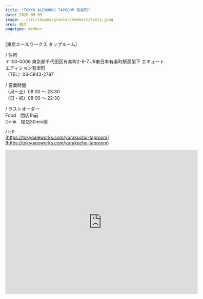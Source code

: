 ```yaml
---
title: "TOKYO ALEWORKS TAPROOM 有楽町"
date: 2020-09-09
image: ../src/images/growler/members/tasty.jpeg
area: 東京
pagetype: member
---
```


[東京エールワークス タップルーム]

/ 住所<br>
〒100-0006 東京都千代田区有楽町2-9-7 JR東日本有楽町駅高架下 エキュートエディション有楽町 <br>
（TEL）03-5843-2787

/ 営業時間<br>
（月〜土）08:00 ～ 23:30<br>
（日・祝）08:00 ～ 22:30

/ ラストオーダー<br>
Food　閉店1h前<br>
Drink　閉店30min前

/ HP<br>
[https://tokyoaleworks.com/yurakucho-taproom](https://tokyoaleworks.com/yurakucho-taproom)

<iframe src="https://www.google.com/maps/embed?pb=!1m14!1m8!1m3!1d12964.273834961037!2d139.7632904!3d35.6753163!3m2!1i1024!2i768!4f13.1!3m3!1m2!1s0x0%3A0xbba1c1c8b6be0968!2sTokyo%20Aleworks%20Station%20Taproom%20Yurakucho!5e0!3m2!1sen!2sjp!4v1599462482100!5m2!1sen!2sjp" width="600" height="450" frameborder="0" style="border:0;" allowfullscreen="" aria-hidden="false" tabindex="0"></iframe>
